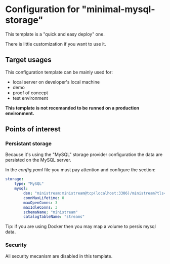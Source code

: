 # Configuration for "minimal-mysql-storage"

This template is a "quick and easy deploy" one.

There is little customization if you want to use it.


## Target usages

This configuration template can be mainly used for:

- local server on developer's local machine
- demo
- proof of concept
- test environment


**This template is not recomanded to be runned on a production environment.**


## Points of interest

### Persistant storage

Because it's using the "MySQL" storage provider configuration the data are persisted on the MySQL server.

In the *config.yaml* file you must pay attention and configure the section:

```yaml
storage:
    type: "MySQL"
    mysql:
        dsn: "ministream:ministream@tcp(localhost:3306)/ministream?tls=skip-verify"
        connMaxLifetime: 0
        maxOpenConns: 3
        maxIdleConns: 3
        schemaName: "ministream"
        catalogTableName: "streams"			
```

Tip: if you are using Docker then you may map a volume to persis mysql data.


### Security

All security mecanism are disabled in this template.
